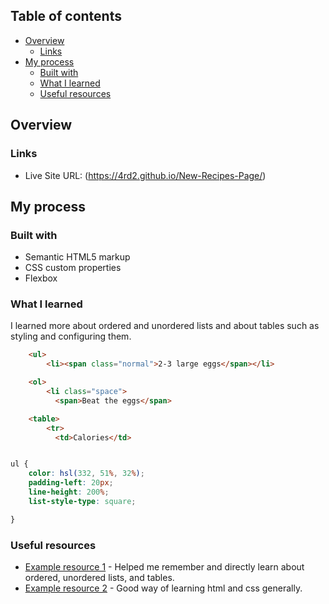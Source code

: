 ## Table of contents

- [Overview](#overview)
  - [Links](#links)
- [My process](#my-process)
  - [Built with](#built-with)
  - [What I learned](#what-i-learned)
  - [Useful resources](#useful-resources)


## Overview

### Links

- Live Site URL: (https://4rd2.github.io/New-Recipes-Page/)

## My process

### Built with

- Semantic HTML5 markup
- CSS custom properties
- Flexbox

### What I learned

I learned more about ordered and unordered lists and about tables such as styling and configuring them.

```html
    <ul>
        <li><span class="normal">2-3 large eggs</span></li>

    <ol>
        <li class="space">
          <span>Beat the eggs</span>

    <table>
        <tr>
          <td>Calories</td>
```

```css

ul {
    color: hsl(332, 51%, 32%);
    padding-left: 20px;
    line-height: 200%;
    list-style-type: square;

}
```

### Useful resources

- [Example resource 1](W3schools) - Helped me remember and directly learn about ordered, unordered lists, and tables.
- [Example resource 2](Web.dev) - Good way of learning html and css generally.
